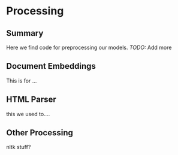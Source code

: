 # Processing

## Summary
Here we find code for preprocessing our models. *TODO:* Add more

## Document Embeddings

This is for ...

## HTML Parser

this we used to....

## Other Processing

nltk stuff?
